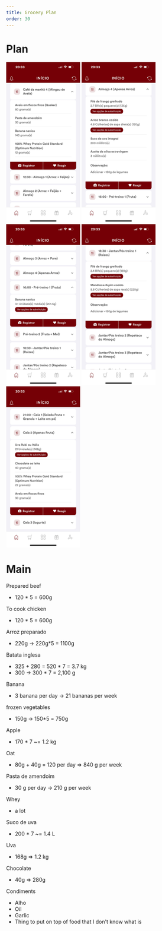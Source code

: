 ```yaml
---
title: Grocery Plan
order: 30
---
```


# Plan

<img src="breakfast.png" alt="drawing" width="200"/>

<img src="Lunch.png" alt="drawing" width="200"/>

<img src="Before Dinner.png" alt="drawing" width="200"/>

<img src="Dinner.png" alt="drawing" width="200"/>

<img src="After dinner.png" alt="drawing" width="200"/>

# Main

Prepared beef
- 120 * 5 = 600g

To cook chicken
- 120 * 5 = 600g

Arroz preparado
- 220g -> 220g*5 = 1100g

Batata inglesa
- 325 + 280 = 520 * 7 = 3.7 kg
- 300 -> 300 * 7 = 2,100 g


Banana
- 3 banana per day -> 21 bananas per week

frozen vegetables
- 150g -> 150*5 = 750g

Apple
- 170 * 7 ~= 1.2 kg

Oat
- 80g + 40g = 120 per day => 840 g per week

Pasta de amendoim
- 30 g per day -> 210 g per week

Whey
- a lot

Suco de uva
- 200 * 7 ~= 1.4 L

Uva
- 168g => 1.2 kg

Chocolate
- 40g => 280g

Condiments
- Alho
- Oil
- Garlic
- Thing to put on top of food that I don't know what is
